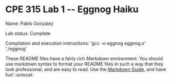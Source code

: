 # CPE 315 Lab 1 -- Eggnog Haiku

Name: Pablo Gonzalez

Lab status: Complete

Compilation and execution instructions:
'gcc -o eggnog eggnog.s'
'./eggnog'

These README files have a fairly rich _Markdown_ environment. You should use
markdown syntax to format your README files in such a way that they look
professional, and are easy to read. Use the 
[Markdown Guide](https://guides.github.com/features/mastering-markdown/), and
have fun! :octocat:

